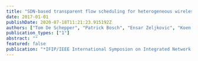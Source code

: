 ```yaml
---
title: "SDN-based transparent flow scheduling for heterogeneous wireless LANs"
date: 2017-01-01
publishDate: 2020-07-18T11:21:23.915192Z
authors: ["Tom De Schepper", "Patrick Bosch", "Ensar Zeljkovic", "Koen De Schepper", "Chris Hawinkel", "Steven Latré", "Jeroen Famaey"]
publication_types: ["1"]
abstract: ""
featured: false
publication: "*IFIP/IEEE International Symposion on Integrated Network Management (demos)*"
---
```


